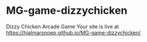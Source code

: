 # MG-game-dizzychicken
Dizzy Chicken Arcade Game
Your site is live at https://hjalmarsnoep.github.io/MG-game-dizzychicken/
